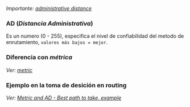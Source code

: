 _Importante: [administrative distance](administrative%20distance.md)_
### AD (_Distancia Administrativa_)
Es un numero (0 - 255), especifica el nivel de confiabilidad del metodo de enrutamiento, `valores más bajos = mejor`.

### Diferencia con _métrica_
_Ver: [metric](metric.md)_
### Ejemplo en la toma de desición en routing
_Ver: [Metric and AD - Best path to take, example](Metric%20and%20AD%20-%20Best%20path%20to%20take,%20example.md)_
